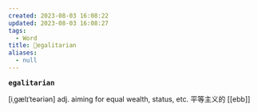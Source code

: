 ```yaml
---
created: 2023-08-03 16:08:22
updated: 2023-08-03 16:08:27
tags:
  - Word
title: 📖egalitarian
aliases:
  - null
---
```


<pre><strong>egalitarian</strong></pre>
[iˌgælɪˈteəriən]
adj. aiming for equal wealth, status, etc. 平等主义的
[[ebb]]